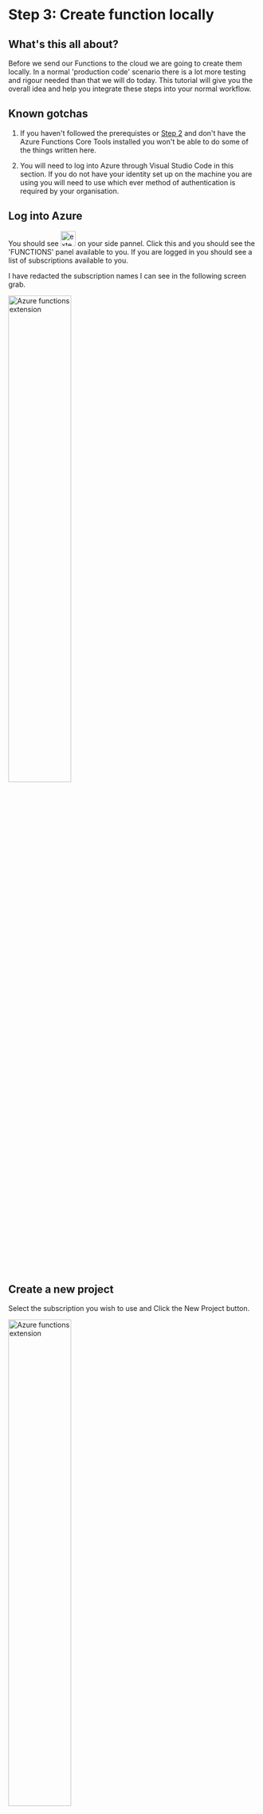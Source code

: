 # Step 3: Create function locally

## What's this all about?
Before we send our Functions to the cloud we are going to create them locally. In a normal 'production code' scenario there is a lot more testing and rigour needed than that we will do today. This tutorial will give you the overall idea and help you integrate these steps into your normal workflow.

## Known gotchas

1. If you haven't followed the prerequistes or [Step 2](https://github.com/TheRealCodeBeard/ServerlessTwitterBot/blob/master/STEP2.md) and don't have the Azure Functions Core Tools installed you won't be able to do some of the things written here.

2. You will need to log into Azure through Visual Studio Code in this section. If you do not have your identity set up on the machine you are using you will need to use which ever method of authentication is required by your organisation.

## Log into Azure

You should see <img src="https://github.com/TheRealCodeBeard/ServerlessTwitterBot/blob/master/screengrabs/Step3_azure.JPG" alt="extensions" width="30"> on your side pannel. Click this and you should see the 'FUNCTIONS' panel available to you. If you are logged in you should see a list of subscriptions available to you.

I have redacted the subscription names I can see in the following screen grab. 

<img src="https://github.com/TheRealCodeBeard/ServerlessTwitterBot/blob/master/screengrabs/Step3_functions.JPG" alt="Azure functions extension" width="50%">

## Create a new project

Select the subscription you wish to use and Click the New Project button.

<img src="https://github.com/TheRealCodeBeard/ServerlessTwitterBot/blob/master/screengrabs/06_create_function_project.JPG" alt="Azure functions extension" width="50%">

If you can't see this. Mouse over the 'FUNCTIONS' pannel and it should appear.

Next you will be taken through the steps to set up the projects. Remember this is being created locally so you won't be asked any Azure related questions yet.

The first step is to choose the repo folder that we set up in [Step 1](https://github.com/TheRealCodeBeard/ServerlessTwitterBot/blob/master/STEP1.md).

<img src="https://github.com/TheRealCodeBeard/ServerlessTwitterBot/blob/master/screengrabs/07_1_choose_your_repo_folder.JPG" alt="Azure functions extension" width="50%">

You will then be asked to select a language. You should choose the best language, JavaScript. We will be using this for the rest of the tutorial. If you wish to use a different language, carry on - but if it all goes wrong, I can't help you. The amount of code in this tutorial is _minimal_ so don't get hung up on this point.

<img src="https://github.com/TheRealCodeBeard/ServerlessTwitterBot/blob/master/screengrabs/07_2_select_language.JPG" alt="Azure functions extension" width="50%">

The next choice is the type of trigger you want for your Function. If you want to go more indepth on triggers you can find documentation [here](https://docs.microsoft.com/en-us/azure/azure-functions/functions-triggers-bindings). For the purpose of this tutorial, a trigger is how the Azure Function is called. We are are going to use the HTTP trigger so we can call our Function over the web.

<img src="https://github.com/TheRealCodeBeard/ServerlessTwitterBot/blob/master/screengrabs/07_3_choose_HTTP_trigger_.JPG" alt="Azure functions extension" width="50%">